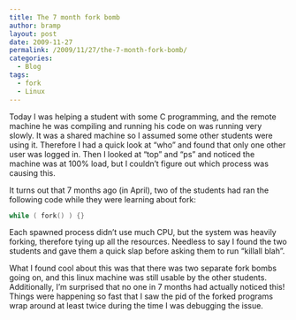 ```yaml
---
title: The 7 month fork bomb
author: bramp
layout: post
date: 2009-11-27
permalink: /2009/11/27/the-7-month-fork-bomb/
categories:
  - Blog
tags:
  - fork
  - Linux
---
```

Today I was helping a student with some C programming, and the remote machine he was compiling and running his code on was running very slowly. It was a shared machine so I assumed some other students were using it. Therefore I had a quick look at &#8220;who&#8221; and found that only one other user was logged in. Then I looked at &#8220;top&#8221; and &#8220;ps&#8221; and noticed the machine was at 100% load, but I couldn&#8217;t figure out which process was causing this.

It turns out that 7 months ago (in April), two of the students had ran the following code while they were learning about fork:

```c
while ( fork() ) {}
```

Each spawned process didn&#8217;t use much CPU, but the system was heavily forking, therefore tying up all the resources. Needless to say I found the two students and gave them a quick slap before asking them to run &#8220;killall blah&#8221;.

What I found cool about this was that there was two separate fork bombs going on, and this linux machine was still usable by the other students. Additionally, I&#8217;m surprised that no one in 7 months had actually noticed this! Things were happening so fast that I saw the pid of the forked programs wrap around at least twice during the time I was debugging the issue.